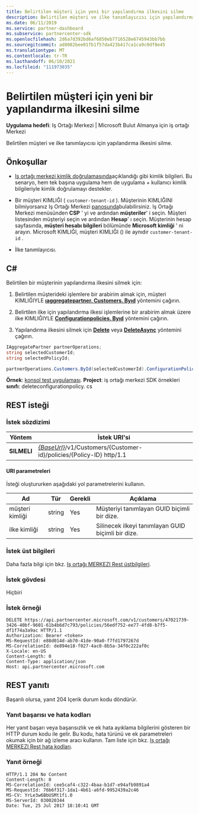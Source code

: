 ```yaml
---
title: Belirtilen müşteri için yeni bir yapılandırma ilkesini silme
description: Belirtilen müşteri ve ilke tanımlayıcısı için yapılandırma ilkesini silme.
ms.date: 06/11/2019
ms.service: partner-dashboard
ms.subservice: partnercenter-sdk
ms.openlocfilehash: 2d6a7d392bd6af6850eb7716528e6745943bb7bb
ms.sourcegitcommit: ad8082bee01fb1f57da423b417ca1ca9c0df8e45
ms.translationtype: MT
ms.contentlocale: tr-TR
ms.lasthandoff: 06/10/2021
ms.locfileid: "111973035"
---
```

# <a name="delete-a-configuration-policy-for-the-specified-customer"></a>Belirtilen müşteri için yeni bir yapılandırma ilkesini silme

**Uygulama hedefi**: Iş Ortağı Merkezi | Microsoft Bulut Almanya için iş ortağı Merkezi

Belirtilen müşteri ve ilke tanımlayıcısı için yapılandırma ilkesini silme.

## <a name="prerequisites"></a>Önkoşullar

- [Iş ortağı merkezi kimlik doğrulamasında](partner-center-authentication.md)açıklandığı gibi kimlik bilgileri. Bu senaryo, hem tek başına uygulama hem de uygulama + kullanıcı kimlik bilgileriyle kimlik doğrulamayı destekler.

- Bir müşteri KIMLIĞI ( `customer-tenant-id` ). Müşterinin KIMLIĞINI bilmiyorsanız Iş Ortağı Merkezi [panosunda](https://partner.microsoft.com/dashboard)bulabilirsiniz. Iş Ortağı Merkezi menüsünden **CSP** ' yi ve ardından **müşteriler**' i seçin. Müşteri listesinden müşteriyi seçin ve ardından **Hesap**' ı seçin. Müşterinin hesap sayfasında, **müşteri hesabı bilgileri** bölümünde **Microsoft kimliği** ' ni arayın. Microsoft KIMLIĞI, müşteri KIMLIĞI () ile aynıdır `customer-tenant-id` .

- İlke tanımlayıcısı.

## <a name="c"></a>C\#

Belirtilen bir müşterinin yapılandırma ilkesini silmek için:

1. Belirtilen müşterideki işlemlere bir arabirim almak için, müşteri KIMLIĞIYLE [**ıaggregatepartner. Customers. Byıd**](/dotnet/api/microsoft.store.partnercenter.customers.icustomercollection.byid) yöntemini çağırın.

2. Belirtilen ilke için yapılandırma ilkesi işlemlerine bir arabirim almak üzere ilke KIMLIĞIYLE [**Configurationpolicies. Byıd**](/dotnet/api/microsoft.store.partnercenter.devicesdeployment.iconfigurationpolicycollection.byid) yöntemini çağırın.

3. Yapılandırma ilkesini silmek için [**Delete**](/dotnet/api/microsoft.store.partnercenter.devicesdeployment.iconfigurationpolicy.delete) veya [**DeleteAsync**](/dotnet/api/microsoft.store.partnercenter.devicesdeployment.iconfigurationpolicy.deleteasync) yöntemini çağırın.

``` csharp
IAggregatePartner partnerOperations;
string selectedCustomerId;
string selectedPolicyId;

partnerOperations.Customers.ById(selectedCustomerId).ConfigurationPolicies.ById(selectedPolicyId).Delete();
```

**Örnek**: [konsol test uygulaması](console-test-app.md). **Project**: iş ortağı merkezi SDK örnekleri **sınıfı**: deleteconfigurationpolicy. cs

## <a name="rest-request"></a>REST isteği

### <a name="request-syntax"></a>İstek sözdizimi

| Yöntem     | İstek URI'si                                                                                          |
|------------|------------------------------------------------------------------------------------------------------|
| **SILMELI** | [*{BaseUrl}*](partner-center-rest-urls.md)/v1/Customers/{Customer-id}/policies/{Policy-ID} http/1.1 |

#### <a name="uri-parameters"></a>URI parametreleri

İsteği oluştururken aşağıdaki yol parametrelerini kullanın.

| Ad        | Tür   | Gerekli | Açıklama                                                   |
|-------------|--------|----------|---------------------------------------------------------------|
| müşteri kimliği | string | Yes      | Müşteriyi tanımlayan GUID biçimli bir dize.         |
| ilke kimliği   | string | Yes      | Silinecek ilkeyi tanımlayan GUID biçimli bir dize. |

### <a name="request-headers"></a>İstek üst bilgileri

Daha fazla bilgi için bkz. [Iş ortağı MERKEZI Rest üstbilgileri](headers.md).

### <a name="request-body"></a>İstek gövdesi

Hiçbiri

### <a name="request-example"></a>İstek örneği

```http
DELETE https://api.partnercenter.microsoft.com/v1/customers/47021739-3426-40bf-9601-61b4b6d7c793/policies/56edf752-ee77-4fd8-b7f5-df1f74a3a9ac HTTP/1.1
Authorization: Bearer <token>
MS-RequestId: e88d014d-ab70-41de-90a0-f7fd1797267d
MS-CorrelationId: de894e18-f027-4ac0-8b5a-34f0c222af0c
X-Locale: en-US
Content-Length: 0
Content-Type: application/json
Host: api.partnercenter.microsoft.com
```

## <a name="rest-response"></a>REST yanıtı

Başarılı olursa, yanıt 204 Içerik durum kodu döndürür.

### <a name="response-success-and-error-codes"></a>Yanıt başarısı ve hata kodları

Her yanıt başarı veya başarısızlık ve ek hata ayıklama bilgilerini gösteren bir HTTP durum kodu ile gelir. Bu kodu, hata türünü ve ek parametreleri okumak için bir ağ izleme aracı kullanın. Tam liste için bkz. [Iş ortağı MERKEZI Rest hata kodları](error-codes.md).

### <a name="response-example"></a>Yanıt örneği

```http
HTTP/1.1 204 No Content
Content-Length: 0
MS-CorrelationId: cee5caf4-c322-4baa-b1d7-e94afb9891a4
MS-RequestId: 76b6f317-1da1-4b61-a6fd-9952439a2c46
MS-CV: YrLe3w6BbUSMt1fi.0
MS-ServerId: 030020344
Date: Tue, 25 Jul 2017 18:10:41 GMT
```
